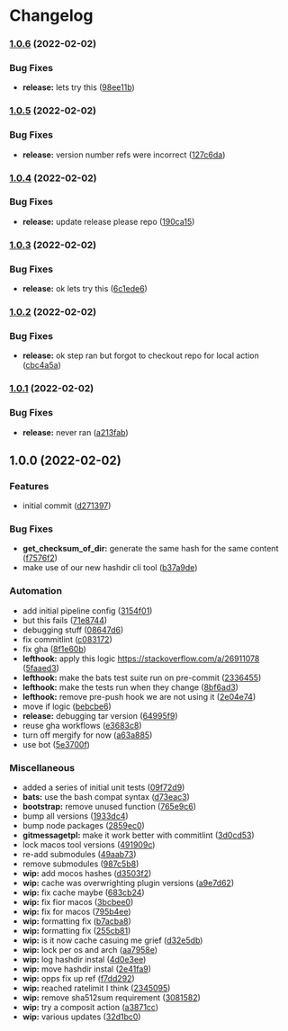 # Changelog

### [1.0.6](https://github.com/brad-jones/asdf-bootstrap/compare/v1.0.5...v1.0.6) (2022-02-02)


### Bug Fixes

* **release:** lets try this ([98ee11b](https://github.com/brad-jones/asdf-bootstrap/commit/98ee11bf8def114a433cdad8b7b9c1850a6623b1))

### [1.0.5](https://github.com/brad-jones/asdf-bootstrap/compare/v1.0.4...v1.0.5) (2022-02-02)


### Bug Fixes

* **release:** version number refs were incorrect ([127c6da](https://github.com/brad-jones/asdf-bootstrap/commit/127c6da679b3bbe52e5e153ca04c97352c130411))

### [1.0.4](https://github.com/brad-jones/asdf-bootstrap/compare/v1.0.3...v1.0.4) (2022-02-02)


### Bug Fixes

* **release:** update release please repo ([190ca15](https://github.com/brad-jones/asdf-bootstrap/commit/190ca150fc773d57f15f0ac13474ccec8fdb6427))

### [1.0.3](https://github.com/brad-jones/asdf-bootstrap/compare/v1.0.2...v1.0.3) (2022-02-02)


### Bug Fixes

* **release:** ok lets try this ([6c1ede6](https://github.com/brad-jones/asdf-bootstrap/commit/6c1ede65e89a7b226e6791b3f75b43853a43985d))

### [1.0.2](https://github.com/brad-jones/asdf-bootstrap/compare/v1.0.1...v1.0.2) (2022-02-02)


### Bug Fixes

* **release:** ok step ran but forgot to checkout repo for local action ([cbc4a5a](https://github.com/brad-jones/asdf-bootstrap/commit/cbc4a5a8ee2d2444765abcebb6f1cccec5a795ca))

### [1.0.1](https://github.com/brad-jones/asdf-bootstrap/compare/v1.0.0...v1.0.1) (2022-02-02)


### Bug Fixes

* **release:** never ran ([a213fab](https://github.com/brad-jones/asdf-bootstrap/commit/a213fab9666ff4fefa68fa5552d8134207ee665e))

## 1.0.0 (2022-02-02)


### Features

* initial commit ([d271397](https://github.com/brad-jones/asdf-bootstrap/commit/d2713975d1d3a97e86cac51d2789b383b7c76972))


### Bug Fixes

* **get_checksum_of_dir:** generate the same hash for the same content ([f7576f2](https://github.com/brad-jones/asdf-bootstrap/commit/f7576f20b44a36a87a96c2f00db92e24b8ea98f7))
* make use of our new hashdir cli tool ([b37a9de](https://github.com/brad-jones/asdf-bootstrap/commit/b37a9dedfe1865f74d67a769fb9a0afd2a130f71))


### Automation

* add initial pipeline config ([3154f01](https://github.com/brad-jones/asdf-bootstrap/commit/3154f01b13e7db7cc3e05f8cd181bd9ec35ab895))
* but this fails ([71e8744](https://github.com/brad-jones/asdf-bootstrap/commit/71e874433ee9d4644fdad1677bda3499756608b1))
* debugging stuff ([08647d6](https://github.com/brad-jones/asdf-bootstrap/commit/08647d6b2db90a35b924dfe1fa6e90cde83d7be9))
* fix commitlint ([c083172](https://github.com/brad-jones/asdf-bootstrap/commit/c083172eec075fbf94855f798aba756239c2c261))
* fix gha ([8f1e60b](https://github.com/brad-jones/asdf-bootstrap/commit/8f1e60b2a251c130d2d64e5c2f6ef73780b1c980))
* **lefthook:** apply this logic https://stackoverflow.com/a/26911078 ([5faaed3](https://github.com/brad-jones/asdf-bootstrap/commit/5faaed3571fae051ac5312401cb0d382fc0399d2))
* **lefthook:** make the bats test suite run on pre-commit ([2336455](https://github.com/brad-jones/asdf-bootstrap/commit/2336455e284375a00cd11c5cc0101cc7aa783e1d))
* **lefthook:** make the tests run when they change ([8bf6ad3](https://github.com/brad-jones/asdf-bootstrap/commit/8bf6ad37a7b7db87a36177bf18a23d049fe517d4))
* **lefthook:** remove pre-push hook we are not using it ([2e04e74](https://github.com/brad-jones/asdf-bootstrap/commit/2e04e747f384e2eeba0160cfee1e08433976b7be))
* move if logic ([bebcbe6](https://github.com/brad-jones/asdf-bootstrap/commit/bebcbe6ed13154cf0c717c214b1848d2b1945bc4))
* **release:** debugging tar version ([64995f9](https://github.com/brad-jones/asdf-bootstrap/commit/64995f91af3dc7ab1db60a707c56d7615a2d7805))
* reuse gha workflows ([e3683c8](https://github.com/brad-jones/asdf-bootstrap/commit/e3683c858faa7a798fc7dd97f666eecc11317aa6))
* turn off mergify for now ([a63a885](https://github.com/brad-jones/asdf-bootstrap/commit/a63a885838c1926a1aca37e6a447164edc8b5d44))
* use bot ([5e3700f](https://github.com/brad-jones/asdf-bootstrap/commit/5e3700fae94080e33dd43fdd1e51af7a53222853))


### Miscellaneous

* added a series of initial unit tests ([09f72d9](https://github.com/brad-jones/asdf-bootstrap/commit/09f72d96be5a6b9a5328177be1643533d760f844))
* **bats:** use the bash compat syntax ([d73eac3](https://github.com/brad-jones/asdf-bootstrap/commit/d73eac37f23543ea0be7b7853ae796e809e7de6f))
* **bootstrap:** remove unused function ([765e9c6](https://github.com/brad-jones/asdf-bootstrap/commit/765e9c6c161fe44846030686ca4772341b4a93d8))
* bump all versions ([1933dc4](https://github.com/brad-jones/asdf-bootstrap/commit/1933dc4f9cceaace9a3bb46930dc04f4cbe62b52))
* bump node packages ([2859ec0](https://github.com/brad-jones/asdf-bootstrap/commit/2859ec0757df296979bf6a8bdbf9a04f0c43a3be))
* **gitmessagetpl:** make it work better with commitlint ([3d0cd53](https://github.com/brad-jones/asdf-bootstrap/commit/3d0cd532c1212ecff7211cb5adfeba7f8cb854ba))
* lock macos tool versions ([491909c](https://github.com/brad-jones/asdf-bootstrap/commit/491909c3aabcfe49650e1ffd8d93a9af19279918))
* re-add submodules ([49aab73](https://github.com/brad-jones/asdf-bootstrap/commit/49aab735c4439b2356b5badb3d835157f85a9d1e))
* remove submodules ([987c5b8](https://github.com/brad-jones/asdf-bootstrap/commit/987c5b8ff462a9ff0b299692eaa81b7395caa279))
* **wip:** add mocos hashes ([d3503f2](https://github.com/brad-jones/asdf-bootstrap/commit/d3503f22ef9a2f5b376a7b26bbc23f2d3dad877c))
* **wip:** cache was overwrighting plugin versions ([a9e7d62](https://github.com/brad-jones/asdf-bootstrap/commit/a9e7d62fd0d84a2d1a575a630443a24e807c75ba))
* **wip:** fix cache maybe ([683cb24](https://github.com/brad-jones/asdf-bootstrap/commit/683cb24fd6e72d6e863ebd0c8791d906aa16f5a0))
* **wip:** fix fior macos ([3bcbee0](https://github.com/brad-jones/asdf-bootstrap/commit/3bcbee03a7769bd32855a9cdc120bb5fb2ec570f))
* **wip:** fix for macos ([795b4ee](https://github.com/brad-jones/asdf-bootstrap/commit/795b4ee430e54343b6950799377c784d8c08d947))
* **wip:** formatting fix ([b7acba8](https://github.com/brad-jones/asdf-bootstrap/commit/b7acba87686248591778f081087d3a94101dc4d5))
* **wip:** formatting fix ([255cb81](https://github.com/brad-jones/asdf-bootstrap/commit/255cb81c40f2de8b8476f662a810a7f3ee49af34))
* **wip:** is it now cache casuing me grief ([d32e5db](https://github.com/brad-jones/asdf-bootstrap/commit/d32e5dbfda3fe98f63dec2108b538f5eabbace5c))
* **wip:** lock per os and arch ([aa7958e](https://github.com/brad-jones/asdf-bootstrap/commit/aa7958e7bc000080496aab9fa82f2e35eb7148e6))
* **wip:** log hashdir instal ([4d0e3ee](https://github.com/brad-jones/asdf-bootstrap/commit/4d0e3eed2e49110e520d82ac71bc13377a2b6941))
* **wip:** move hashdir instal ([2e41fa9](https://github.com/brad-jones/asdf-bootstrap/commit/2e41fa912c4637102c4c9a0fa1609a9951d53054))
* **wip:** opps fix up ref ([f7dd292](https://github.com/brad-jones/asdf-bootstrap/commit/f7dd292af796068177a17f7b43e128360a171bbb))
* **wip:** reached ratelimit I think ([2345095](https://github.com/brad-jones/asdf-bootstrap/commit/23450956cb1b4bc941fd11423dbf4966e43d7da4))
* **wip:** remove sha512sum requirement ([3081582](https://github.com/brad-jones/asdf-bootstrap/commit/3081582d3a8f37d36c85bf6caca1c261c8c37b19))
* **wip:** try a composit action ([a3871cc](https://github.com/brad-jones/asdf-bootstrap/commit/a3871ccb034316c74a1e254d63bcc355786585f1))
* **wip:** various updates ([32d1bc0](https://github.com/brad-jones/asdf-bootstrap/commit/32d1bc0583f946eeca5e8faf56964e1271035eeb))

